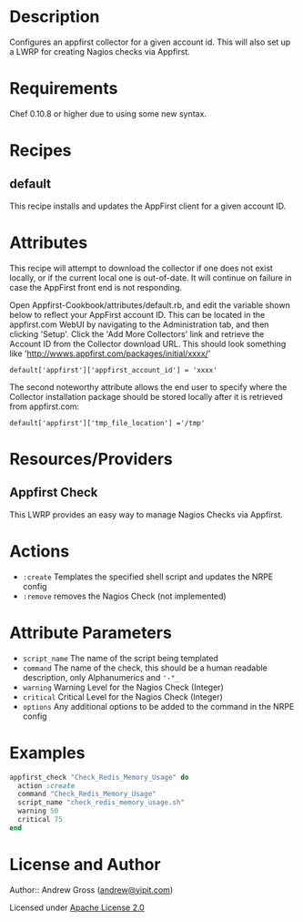 Description
===========

Configures an appfirst collector for a given account id.  This will also set up a LWRP for creating Nagios checks via Appfirst.


Requirements
============

Chef 0.10.8 or higher due to using some new syntax.

Recipes
=======

default
-------

This recipe installs and updates the AppFirst client for a given account ID.

Attributes
==========

This recipe will attempt to download the collector if one does not exist locally, or if the current local one is out-of-date.  It will continue 
on failure in case the AppFirst front end is not responding.

Open Appfirst-Cookbook/attributes/default.rb, and edit the variable shown below to reflect your AppFirst account ID.  This can be located in
the appfirst.com WebUI by navigating to the Administration tab, and then clicking 'Setup'.  Click the 'Add More Collectors' link and retrieve the
Account ID from the Collector download URL.  This should look something like  'http://wwws.appfirst.com/packages/initial/xxxx/'

`default['appfirst']['appfirst_account_id'] = 'xxxx'`

The second noteworthy attribute allows the end user to specify where the
Collector installation package should be stored locally after it is
retrieved from appfirst.com:

`default['appfirst']['tmp_file_location'] ='/tmp'`

Resources/Providers
===================

Appfirst Check
--------------

This LWRP provides an easy way to manage Nagios Checks via Appfirst.

# Actions

- `:create` Templates the specified shell script and updates the NRPE config
- `:remove` removes the Nagios Check (not implemented)

# Attribute Parameters

- `script_name` The name of the script being templated
- `command` The name of the check, this should be a human readable description, only Alphanumerics and `'-"_`
- `warning` Warning Level for the Nagios Check (Integer)
- `critical` Critical Level for the Nagios Check (Integer)
- `options` Any additional options to be added to the command in the NRPE config

# Examples

```ruby
appfirst_check "Check_Redis_Memory_Usage" do
  action :create
  command "Check_Redis_Memory_Usage"
  script_name "check_redis_memory_usage.sh"
  warning 50
  critical 75
end
```

License and Author
==================

Author:: Andrew Gross (<andrew@yipit.com>)

Licensed under [Apache License 2.0](http://apache.org/licenses/LICENSE-2.0.html) 
